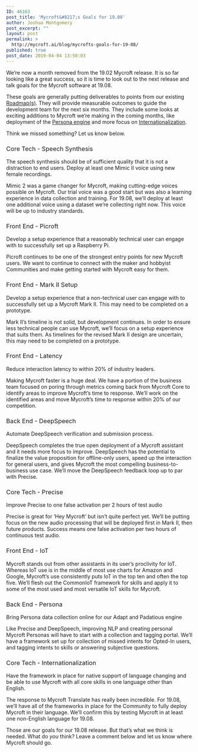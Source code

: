 ```yaml
---
ID: 46163
post_title: 'Mycroft&#8217;s Goals for 19.08'
author: Joshua Montgomery
post_excerpt: ""
layout: post
permalink: >
  http://mycroft.ai/blog/mycrofts-goals-for-19-08/
published: true
post_date: 2019-04-04 13:50:03
---
```

<span style="font-weight: 400;">We’re now a month removed from the 19.02 Mycroft release. It is so far looking like a great success, so it is time to look out to the next release and talk goals for the Mycroft software at 19.08.</span>

<span style="font-weight: 400;">These goals are generally putting deliverables to points from our existing <a href="https://mycroft.ai/blog/many-roads-one-destination/" target="_blank" rel="noopener noreferrer">Roadmap(s)</a><span style="font-weight: 400;">. They will provide measurable outcomes to guide the development team for the next six months. They include some looks at exciting additions to Mycroft we’re making in the coming months, like deployment of the <a href="https://mycroft.ai/blog/building-strong-ai-strategy/#single-interaction" target="_blank" rel="noopener noreferrer">Persona engine</a></span><span style="font-weight: 400;"> and more focus on <a href="https://mycroft.ai/blog/introducing-mycroft-translate/" target="_blank" rel="noopener noreferrer">Internationalization</a></span><span style="font-weight: 400;">.</span></span>

<span style="font-weight: 400;">Think we missed something? Let us know below.</span>
<h3><span style="font-weight: 400;">Core Tech - Speech Synthesis</span></h3>
<span style="font-weight: 400;">The speech synthesis should be of sufficient quality that it is not a distraction to end users. Deploy at least one Mimic II voice using new female recordings.</span>

<span style="font-weight: 400;">Mimic 2 was a game changer for Mycroft, making cutting-edge voices possible on Mycroft. Our trial voice was a good start but was also a learning experience in data collection and training. For 19.08, we’ll deploy at least one additional voice using a dataset we’re collecting right now. This voice will be up to industry standards.</span>
<h3><span style="font-weight: 400;">Front End - Picroft</span></h3>
<span style="font-weight: 400;">Develop a setup experience that a reasonably technical user can engage with to successfully set up a Raspberry Pi.</span>

<span style="font-weight: 400;">Picroft continues to be one of the strongest entry points for new Mycroft users. We want to continue to connect with the maker and hobbyist Communities and make getting started with Mycroft easy for them.</span>
<h3><span style="font-weight: 400;">Front End - Mark II Setup</span></h3>
<span style="font-weight: 400;">Develop a setup experience that a non-technical user can engage with to successfully set up a Mycroft Mark II. This may need to be completed on a prototype.</span>

<span style="font-weight: 400;">Mark II’s timeline is not solid, but development continues. In order to ensure less technical people can use Mycroft, we’ll focus on a setup experience that suits them. As timelines for the revised Mark II design are uncertain, this may need to be completed on a prototype.</span>
<h3><span style="font-weight: 400;">Front End - Latency</span></h3>
<span style="font-weight: 400;">Reduce interaction latency to within 20% of industry leaders.</span>

<span style="font-weight: 400;">Making Mycroft faster is a huge deal. We have a portion of the business team focused on poring through metrics coming back from Mycroft Core to identify areas to improve Mycroft’s time to response. We’ll work on the identified areas and move Mycroft’s time to response within 20% of our competition.</span>
<h3><span style="font-weight: 400;">Back End - DeepSpeech</span></h3>
Automate DeepSpeech verification and submission process.

<span style="font-weight: 400;">DeepSpeech completes the true open deployment of a Mycroft assistant and it needs more focus to improve. DeepSpeech has the potential to finalize the value proposition for offline-only users, speed up the interaction for general users, and gives Mycroft the most compelling business-to-business use case. We’ll move the DeepSpeech feedback loop up to par with Precise.</span>
<h3><span style="font-weight: 400;">Core Tech - Precise</span></h3>
<span style="font-weight: 400;">Improve Precise to one false activation per 2 hours of test audio</span>

<span style="font-weight: 400;">Precise is great for ‘Hey Mycroft’ but isn’t quite perfect yet. We’ll be putting focus on the new audio processing that will be deployed first in Mark II, then future products. Success means one false activation per two hours of continuous test audio.</span>
<h3><span style="font-weight: 400;">Front End - IoT</span></h3>
<span style="font-weight: 400;">Mycroft stands out from other assistants in its user’s proclivity for IoT. Whereas IoT use is in the middle of most use charts for Amazon and Google, Mycroft’s use consistently puts IoT in the top ten and often the top five. We’ll flesh out the CommonIoT framework for skills and apply it to some of the most used and most versatile IoT skills for Mycroft.</span>
<h3><span style="font-weight: 400;">Back End - Persona</span></h3>
<span style="font-weight: 400;">Bring Persona data collection online for our Adapt and Padatious engine</span>

<span style="font-weight: 400;">Like Precise and DeepSpeech, improving NLP and creating personal Mycroft Personas will have to start with a collection and tagging portal. We’ll have a framework set up for collection of missed intents for Opted-In users, and tagging intents to skills or answering subjective questions.</span>
<h3><span style="font-weight: 400;">Core Tech - Internationalization</span></h3>
<span style="font-weight: 400;">Have the framework in place for native support of language changing and be able to use Mycroft with all core skills in one language other than English.</span>

<span style="font-weight: 400;">The response to Mycroft Translate has really been incredible. For 19.08, we’ll have all of the frameworks in place for the Community to fully deploy Mycroft in their language. We’ll confirm this by testing Mycroft in at least one non-English language for 19.08.</span>

<span style="font-weight: 400;">Those are our goals for our 19.08 release. But that’s what we think is needed. What do </span><i><span style="font-weight: 400;">you </span></i><span style="font-weight: 400;">think? Leave a comment below and let us know where Mycroft should go.</span>